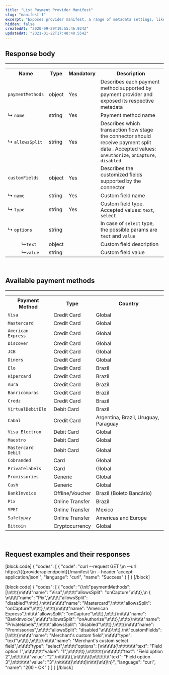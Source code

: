 ```yaml
---
title: "List Payment Provider Manifest"
slug: "manifest-1"
excerpt: "Exposes provider manifest, a range of metadata settings, like payment methods, split configuration and custom fields."
hidden: false
createdAt: "2020-09-29T19:55:46.924Z"
updatedAt: "2021-01-22T17:48:40.554Z"
---
```

## Response body
---
<table>
    <tr>
        <th>Name</th>
        <th>Type</th>
        <th>Mandatory</th>
        <th>Description</th>
    </tr>
    <tr>
        <td><code>paymentMethods</code></td>
        <td>object</td>
        <td>Yes</td>
        <td>Describes each payment method supported by payment provider and exposed its respective metadata</td>
    </tr>
    <tr>
        <td>&#x21B3; <code>name</code></td>
        <td>string</td>
        <td>Yes</td>
        <td>Payment method name</td>
    </tr>
    <tr>
        <td>&#x21B3; <code>allowsSplit</code></td>
        <td>string</td>
        <td>Yes</td>
        <td> Describes which transaction flow stage the connector should receive payment split data . Accepted values: <code>onAuthorize</code>, <code>onCapture</code>, <code>disabled</code></td>
    </tr>
    <tr>
        <td><code>customFields</code></td>
        <td>object</td>
        <td>Yes</td>
        <td>Describes the customized fields supported by the connector</td>
    </tr>
    <tr>
        <td>&#x21B3; <code>name</code></td>
        <td>string</td>
        <td>Yes</td>
        <td>Custom field name </td>
    </tr>
    <tr>
        <td>&#x21B3; <code>type</code></td>
        <td>string</td>
        <td>Yes</td>
        <td>Custom field type. Accepted values: <code>text</code>, <code>select</code></td>
    </tr>
    <tr>
        <td>&#x21B3; <code>options</code></td>
        <td>string</td>
        <td></td>
        <td>In case of <code>select</code> type, the possible params are <code>text</code> and <code>value</code></td>
    </tr>
    <tr>
        <td>&nbsp;&nbsp;&nbsp;&nbsp; &nbsp;&nbsp;&nbsp;&nbsp; &#x21B3;<code>text</code></td>
        <td>object</td>
        <td></td>
        <td>Custom field description</td>
    </tr>
    <tr>
        <td>&nbsp;&nbsp;&nbsp;&nbsp; &nbsp;&nbsp;&nbsp;&nbsp; &#x21B3;<code>value</code></td>
        <td>string</td>
        <td></td>
        <td>Custom field value</td>
    </tr>
    </table>
    
<br>

## Available payment methods 
---

<table>
    <tr>
        <th>Payment Method</th>
        <th>Type</th>
        <th>Country</th>
    </tr>
    <tr>
        <td><code>Visa</code></td>
        <td>Credit Card</td>
        <td>Global</td>
    </tr>
    <tr>
        <td><code>Mastercard</code></td>
        <td>Credit Card</td>
        <td>Global</td>
    </tr>
    <tr>
        <td><code>American Express</code></td>
        <td>Credit Card</td>
        <td>Global</td>
    </tr>
    <tr>
        <td><code>Discover</code></td>
        <td>Credit Card</td>
        <td>Global</td>
    </tr>
    <tr>
        <td><code>JCB</code></td>
        <td>Credit Card</td>
        <td>Global</td>
    </tr>
    <tr>
        <td><code>Diners</code></td>
        <td>Credit Card</td>
        <td>Global</td>
    </tr>
    <tr>
        <td><code>Elo</code></td>
        <td>Credit Card</td>
        <td>Brazil</td>
    </tr>
    <tr>
        <td><code>Hipercard</code></td>
        <td>Credit Card</td>
        <td>Brazil</td>
    </tr>
    <tr>
        <td><code>Aura</code></td>
        <td>Credit Card</td>
        <td>Brazil</td>
    </tr>
    <tr>
        <td><code>Banricompras</code></td>
        <td>Credit Card</td>
        <td>Brazil</td>
    </tr>
    <tr>
        <td><code>Credz</code></td>
        <td>Credit Card</td>
        <td>Brazil</td>
    </tr>
  <tr>
        <td><code>VirtualDebitElo</code></td>
        <td>Debit Card</td>
        <td>Brazil</td>
    </tr>
    <tr>
        <td><code>Cabal</code></td>
        <td>Credit Card</td>
        <td>Argentina, Brazil, Uruguay, Paraguay</td>
    </tr>
    <tr>
        <td><code>Visa Electron</code></td>
        <td>Debit Card</td>
        <td>Global</td>
    </tr>
    <tr>
        <td><code>Maestro</code></td>
        <td>Debit Card</td>
        <td>Global</td>
    </tr>
    <tr>
        <td><code>Mastercard Debit</code></td>
        <td>Debit Card</td>
        <td>Global</td>
    </tr>
    <tr>
        <td><code>Cobranded</code></td>
        <td>Card</td>
        <td>Global</td>
    </tr>
    <tr>
        <td><code>Privatelabels</code></td>
        <td>Card</td>
        <td>Global</td>
    </tr>
    <tr>
        <td><code>Promissories</code></td>
        <td>Generic</td>
        <td>Global</td>
    </tr>
    <tr>
        <td><code>Cash</code></td>
        <td>Generic</td>
        <td>Global</td>
    </tr>
    <tr>
        <td><code>BankInvoice</code></td>
        <td>Offline/Voucher</td>
        <td>Brazil (Boleto Bancário)</td>
    </tr>
 <tr>
        <td><code>Pix</code></td>
        <td>Online Transfer</td>
        <td>Brazil</td>
    </tr>
    <tr>
        <td><code>SPEI</code></td>
        <td>Online Transfer</td>
        <td>Mexico</td>
    </tr>
    <tr>
        <td><code>Safetypay</code></td>
        <td>Online Transfer</td>
        <td>Americas and Europe</td>
    </tr>
    <tr>
        <td><code>Bitcoin</code></td>
        <td>Cryptocurrency</td>
        <td>Global</td>
    </tr>
</table>

<br>

## Request examples and their responses 
[block:code]
{
  "codes": [
    {
      "code": "curl --request GET \\\n  --url https://{{providerapiendpoint}}/manifest \\\n  --header 'accept: application/json'",
      "language": "curl",
      "name": "Success"
    }
  ]
}
[/block]

[block:code]
{
  "codes": [
    {
      "code": "{\n\t\"paymentMethods\": [\n\t\t{\n\t\t\t\"name\": \"Visa\",\n\t\t\t\"allowsSplit\": \"onCapture\"\n\t\t},\n        { \n\t\t\t\"name\": \"Pix\",\n\t\t\t\"allowsSplit\": \"disabled\"\n\t\t},\n\t\t{\n\t\t\t\"name\": \"Mastercard\",\n\t\t\t\"allowsSplit\": \"onCapture\"\n\t\t},\n\t\t{\n\t\t\t\"name\": \"American Express\",\n\t\t\t\"allowsSplit\": \"onCapture\"\n\t\t},\n\t\t{\n\t\t\t\"name\": \"BankInvoice\",\n\t\t\t\"allowsSplit\": \"onAuthorize\"\n\t\t},\n\t\t{\n\t\t\t\"name\": \"Privatelabels\",\n\t\t\t\"allowsSplit\": \"disabled\"\n\t\t},\n\t\t{\n\t\t\t\"name\": \"Promissories\",\n\t\t\t\"allowsSplit\": \"disabled\"\n\t\t}\n\t],\n\t\"customFields\": [\n\t\t{\n\t\t\t\"name\": \"Merchant's custom field\",\n\t\t\t\"type\": \"text\"\n\t\t},\n\t\t{\n\t\t\t\"name\": \"Merchant's custom select field\",\n\t\t\t\"type\": \"select\",\n\t\t\t\"options\": [\n\t\t\t\t{\n\t\t\t\t\t\"text\": \"Field option 1\",\n\t\t\t\t\t\"value\": \"1\",\n\t\t\t\t},\n\t\t\t\t{\n\t\t\t\t\t\"text\": \"Field option 2\",\n\t\t\t\t\t\"value\": \"2\",\n\t\t\t\t},\n\t\t\t\t{\n\t\t\t\t\t\"text\": \"Field option 3\",\n\t\t\t\t\t\"value\": \"3\",\n\t\t\t\t}\n\t\t\t]\n\t\t}\n\t]\n}",
      "language": "curl",
      "name": "200 - OK"
    }
  ]
}
[/block]
